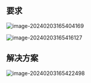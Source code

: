 ## 要求

![image-20240203165404169](C:\Users\Lenovo\AppData\Roaming\Typora\typora-user-images\image-20240203165404169.png)

![image-20240203165416127](C:\Users\Lenovo\AppData\Roaming\Typora\typora-user-images\image-20240203165416127.png)

## 解决方案

![image-20240203165422498](C:\Users\Lenovo\AppData\Roaming\Typora\typora-user-images\image-20240203165422498.png)